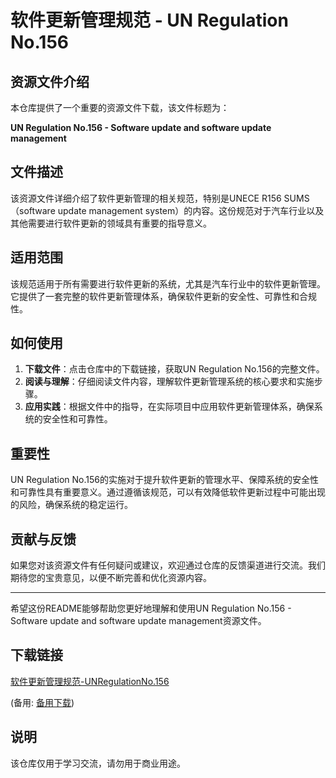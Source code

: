 # 软件更新管理规范 - UN Regulation No.156

## 资源文件介绍

本仓库提供了一个重要的资源文件下载，该文件标题为：

**UN Regulation No.156 - Software update and software update management**

## 文件描述

该资源文件详细介绍了软件更新管理的相关规范，特别是UNECE R156 SUMS（software update management system）的内容。这份规范对于汽车行业以及其他需要进行软件更新的领域具有重要的指导意义。

## 适用范围

该规范适用于所有需要进行软件更新的系统，尤其是汽车行业中的软件更新管理。它提供了一套完整的软件更新管理体系，确保软件更新的安全性、可靠性和合规性。

## 如何使用

1. **下载文件**：点击仓库中的下载链接，获取UN Regulation No.156的完整文件。
2. **阅读与理解**：仔细阅读文件内容，理解软件更新管理系统的核心要求和实施步骤。
3. **应用实践**：根据文件中的指导，在实际项目中应用软件更新管理体系，确保系统的安全性和可靠性。

## 重要性

UN Regulation No.156的实施对于提升软件更新的管理水平、保障系统的安全性和可靠性具有重要意义。通过遵循该规范，可以有效降低软件更新过程中可能出现的风险，确保系统的稳定运行。

## 贡献与反馈

如果您对该资源文件有任何疑问或建议，欢迎通过仓库的反馈渠道进行交流。我们期待您的宝贵意见，以便不断完善和优化资源内容。

---

希望这份README能够帮助您更好地理解和使用UN Regulation No.156 - Software update and software update management资源文件。

## 下载链接
[软件更新管理规范-UNRegulationNo.156](https://pan.quark.cn/s/cfc7a44d5c45) 

(备用: [备用下载](https://pan.baidu.com/s/1g9FAyK7c-X3ROys6216umQ?pwd=1234))

## 说明

该仓库仅用于学习交流，请勿用于商业用途。
